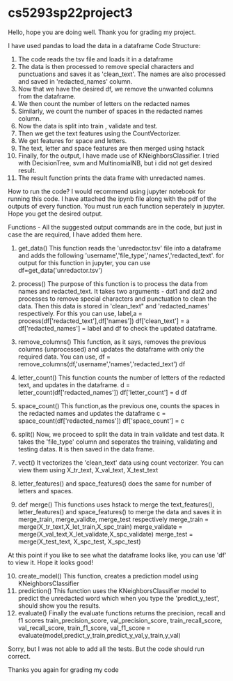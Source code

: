 # cs5293sp22project3

Hello, hope you are doing well. Thank you for grading my project.

I have used pandas to load the data in a dataframe
Code Structure:
1. The code reads the tsv file and loads it in a dataframe
2. The data is then processed to remove special characters and punctuations and saves 
it as 'clean_text'. The names are also processed and saved in 'redacted_names' column. 
3. Now that we have the desired df, we remove the unwanted columns from the dataframe.
4. We then count the number of letters on the redacted names
5. Similarly, we count the number of spaces in the redacted names column.
6. Now the data is split into train , validate and test.
7. Then we get the text features using the CountVectorizer.
8. We get features for space and letters.
9. The text, letter and space features are then merged using hstack
10. Finally, for the output, I have made use of KNeighborsClassifier. I tried with 
DecisionTree, svm and MultinomialNB, but i did not get desired result.
11. The result function prints the data frame with unredacted names.

How to run the code?
I would recommend using jupyter notebook for running this code. I have attached the 
ipynb file along with the pdf of the outputs of every function. You must run each 
function seperately in jupyter. Hope you get the desired output.

Functions -
All the suggested output commands are in the code, but just in case the are required,
I have added them here.
1. get_data()
This function reads the 'unredactor.tsv' file into a dataframe and adds the following 
'username','file_type','names','redacted_text'.
for output for this function in jupyter, you can use 
			df=get_data('unredactor.tsv')

2. process()
The purpose of this function is to process the data from names and redacted_text.
It takes two arguments - dat1 and dat2 and processes to remove special characters 
and punctuation to clean the data. Then this data is stored in 'clean_text" and 
'redacted_names' respectively.
For this you can use, 
		label,a = process(df['redacted_text'],df['names'])
		df['clean_text'] = a
		df['redacted_names'] = label
and df to check the updated dataframe.
3. remove_columns()
This function, as it says, removes the previous columns (unprocessed) and 
updates the dataframe with only the required data.
You can use,
		df = remove_columns(df,'username','names','redacted_text')
		df
4. letter_count()
This function counts the number of letters of the redacted text, and updates in
the dataframe.
		d = letter_count(df['redacted_names'])
		df['letter_count'] = d
		df
5. space_count()
This function,as the previous one, counts the spaces in the redacted names and updates
the dataframe
c = space_count(df['redacted_names'])
df['space_count'] = c

6. split()
Now, we proceed to split the data in train validate and test data. It takes
the 'file_type' column and seperates the training, validating and testing datas.
It is then saved in the data frame.

7. vect()
It vectorizes the 'clean_text' data using count vectorizer. You can view them using
X_tr_text, X_val_text, X_test_text
		
8. letter_features() and space_features() does the same for number of letters
and spaces.

9. def merge()
This functions uses hstack to merge the text_features(), letter_features() and space_features() 
to merge the data and saves it in merge_train, merge_validte, merge_test respectively
merge_train = merge(X_tr_text,X_let_train,X_spc_train)
merge_validate = merge(X_val_text,X_let_validate,X_spc_validate)
merge_test = merge(X_test_text, X_spc_test, X_spc_test)

At this point if you like to see what the dataframe looks like, you can use 'df'
to view it. Hope it looks good!

10. create_model()
This function, creates a prediction model using KNeighborsClassifier
11. prediction()
This function uses the KNeighborsClassifier model to predict the unredacted word which when you type the 'predict_y_test', should show you the results.
12. evaluate()
Finally the evaluate functions returns the precision, recall and f1 scores
	train_precision_score, val_precision_score, train_recall_score, val_recall_score, train_f1_score, val_f1_score = evaluate(model,predict_y_train,predict_y_val,y_train,y_val)

Sorry, but I was not able to add all the tests. But the code should run correct. 

Thanks you again for grading my code


 

